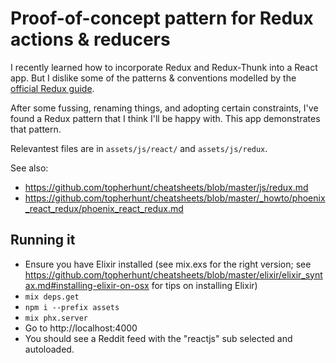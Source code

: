 # Proof-of-concept pattern for Redux actions & reducers

I recently learned how to incorporate Redux and Redux-Thunk into a React app. But I dislike some of the patterns & conventions modelled by the [official Redux guide](https://redux.js.org/advanced/async-actions).

After some fussing, renaming things, and adopting certain constraints, I've found a Redux pattern that I think I'll be happy with. This app demonstrates that pattern.

Relevantest files are in `assets/js/react/` and `assets/js/redux`.

See also:

  * https://github.com/topherhunt/cheatsheets/blob/master/js/redux.md
  * https://github.com/topherhunt/cheatsheets/blob/master/_howto/phoenix_react_redux/phoenix_react_redux.md


## Running it

  * Ensure you have Elixir installed (see mix.exs for the right version; see https://github.com/topherhunt/cheatsheets/blob/master/elixir/elixir_syntax.md#installing-elixir-on-osx for tips on installing Elixir)
  * `mix deps.get`
  * `npm i --prefix assets`
  * `mix phx.server`
  * Go to http://localhost:4000
  * You should see a Reddit feed with the "reactjs" sub selected and autoloaded.
